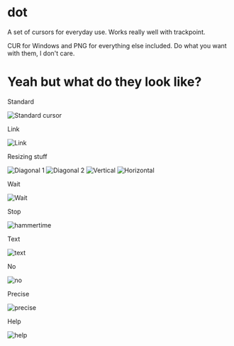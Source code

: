 dot
===

A set of cursors for everyday use. Works really well with trackpoint.

CUR for Windows and PNG for everything else included. Do what you want with them, I don't care.

Yeah but what do they look like?
===

Standard

![Standard cursor](https://i.imgur.com/KJQOWxB.png)

Link

![Link](https://i.imgur.com/uv3vVcr.png)

Resizing stuff

![Diagonal 1](https://i.imgur.com/hn370IC.png)
![Diagonal 2](http://i.imgur.com/Y8kfoBf.png)
![Vertical](https://i.imgur.com/CacS13P.png)
![Horizontal](http://i.imgur.com/bLH5Dtq.png)

Wait

![Wait](http://i.imgur.com/DGObdO7.png)

Stop

![hammertime](http://i.imgur.com/AR9rw6F.png)

Text

![text](http://i.imgur.com/SwqULgZ.png)

No

![no](http://i.imgur.com/Vzmrfia.png)

Precise

![precise](http://i.imgur.com/AxYeuUV.png)

Help

![help](http://i.imgur.com/u8EVZQb.png)



